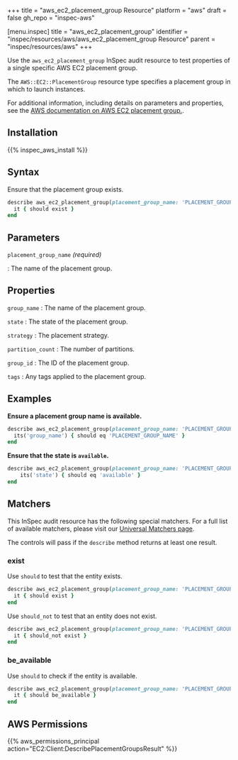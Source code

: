 +++
title = "aws_ec2_placement_group Resource"
platform = "aws"
draft = false
gh_repo = "inspec-aws"

[menu.inspec]
title = "aws_ec2_placement_group"
identifier = "inspec/resources/aws/aws_ec2_placement_group Resource"
parent = "inspec/resources/aws"
+++

Use the `aws_ec2_placement_group` InSpec audit resource to test properties of a single specific AWS EC2 placement group.

The `AWS::EC2::PlacementGroup` resource type specifies a placement group in which to launch instances.

For additional information, including details on parameters and properties, see the [AWS documentation on AWS EC2 placement group.](https://docs.aws.amazon.com/AWSCloudFormation/latest/UserGuide/aws-resource-ec2-placementgroup.html).

## Installation

{{% inspec_aws_install %}}

## Syntax

Ensure that the placement group exists.

```ruby
describe aws_ec2_placement_group(placement_group_name: 'PLACEMENT_GROUP_NAME') do
  it { should exist }
end
```

## Parameters

`placement_group_name` _(required)_

: The name of the placement group.

## Properties

`group_name`
: The name of the placement group.

`state`
: The state of the placement group.

`strategy`
: The placement strategy.

`partition_count`
: The number of partitions.

`group_id`
: The ID of the placement group.

`tags`
: Any tags applied to the placement group.

## Examples

**Ensure a placement group name is available.**

```ruby
describe aws_ec2_placement_group(placement_group_name: 'PLACEMENT_GROUP_NAME') do
  its('group_name') { should eq 'PLACEMENT_GROUP_NAME' }
end
```

**Ensure that the state is `available`.**

```ruby
describe aws_ec2_placement_group(placement_group_name: 'PLACEMENT_GROUP_NAME') do
    its('state') { should eq 'available' }
end
```

## Matchers

This InSpec audit resource has the following special matchers. For a full list of available matchers, please visit our [Universal Matchers page](https://www.inspec.io/docs/reference/matchers/).

The controls will pass if the `describe` method returns at least one result.

### exist

Use `should` to test that the entity exists.

```ruby
describe aws_ec2_placement_group(placement_group_name: 'PLACEMENT_GROUP_NAME') do
  it { should exist }
end
```

Use `should_not` to test that an entity does not exist.

```ruby
describe aws_ec2_placement_group(placement_group_name: 'PLACEMENT_GROUP_NAME') do
  it { should_not exist }
end
```

### be_available

Use `should` to check if the entity is available.

```ruby
describe aws_ec2_placement_group(placement_group_name: 'PLACEMENT_GROUP_NAME') do
  it { should be_available }
end
```

## AWS Permissions

{{% aws_permissions_principal action="EC2:Client:DescribePlacementGroupsResult" %}}
